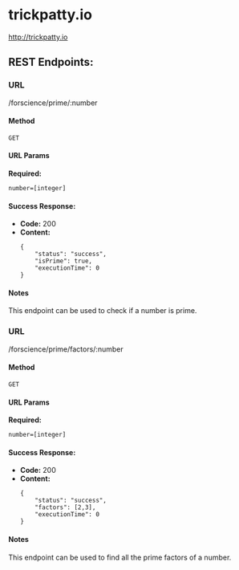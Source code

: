 # trickpatty.io
http://trickpatty.io

## REST Endpoints:
### URL

  /forscience/prime/:number

#### Method

`GET`

#### URL Params

   **Required:**

   `number=[integer]`

#### Success Response:

  * **Code:** 200 <br />
  * **Content:**
    ```
    {
        "status": "success",
        "isPrime": true,
        "executionTime": 0
    }
    ```

#### Notes
This endpoint can be used to check if a number is prime.

### URL

  /forscience/prime/factors/:number

#### Method

`GET`

#### URL Params

   **Required:**

   `number=[integer]`

#### Success Response:

  * **Code:** 200 <br />
  * **Content:**
    ```
    {
        "status": "success",
        "factors": [2,3],
        "executionTime": 0
    }
    ```

#### Notes
This endpoint can be used to find all the prime factors of a number.
